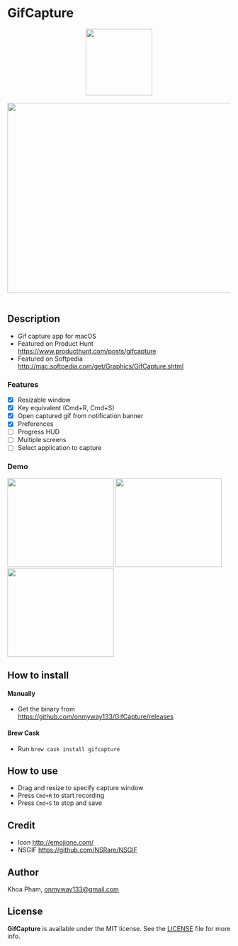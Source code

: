 # GifCapture

<div align = "center">
<img src="Images/Icon.png" width="150" height="150" />
<br>
<br>
</div>

<div align = "center">
<img src="Images/gifcapture.png" width="648" height="429" />
<br>
<br>
</div>

## Description

- Gif capture app for macOS
- Featured on Product Hunt https://www.producthunt.com/posts/gifcapture
- Featured on Softpedia http://mac.softpedia.com/get/Graphics/GifCapture.shtml

### Features

- [x] Resizable window
- [x] Key equivalent (Cmd+R, Cmd+S)
- [x] Open captured gif from notification banner
- [x] Preferences
- [ ] Progress HUD
- [ ] Multiple screens
- [ ] Select application to capture

### Demo

<div align = "left">
<img src="Images/g1.gif" width="240" height="200" />
<img src="Images/g2.gif" width="240" height="200" />
<img src="Images/g3.gif" width="240" height="200" />
</div>

## How to install

#### Manually 
- Get the binary from https://github.com/onmyway133/GifCapture/releases

#### Brew Cask
- Run `brew cask install gifcapture`

## How to use

- Drag and resize to specify capture window
- Press `Cmd+R` to start recording
- Press `Cmd+S` to stop and save

## Credit

- Icon http://emojione.com/
- NSGIF https://github.com/NSRare/NSGIF

## Author

Khoa Pham, onmyway133@gmail.com

## License

**GifCapture** is available under the MIT license. See the [LICENSE](https://github.com/onmyway133/GifCapture/blob/master/LICENSE.md) file for more info.
